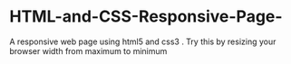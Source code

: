 # HTML-and-CSS-Responsive-Page-
A responsive web page using html5 and css3 . Try this by resizing your browser width from maximum to minimum
